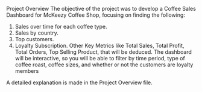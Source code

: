 Project Overview
The objective of the project was to develop a Coffee Sales Dashboard for McKeezy Coffee Shop, focusing on 
finding the following:
1. Sales over time for each coffee type.
2. Sales by country.
3. Top customers.
4. Loyalty Subscription.
Other Key Metrics like Total Sales, Total Profit, Total Orders, Top Selling Product, that will be deduced.
The dashboard will be interactive, so you will be able to filter by time period, type of coffee roast, coffee sizes, 
and whether or not the customers are loyalty members

A detailed explanation is made in the Project Overview file.
